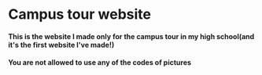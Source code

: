 # Campus tour website
#### This is the website I made only for the campus tour in my high school(and it's the first website I've made!)
#### You are not allowed to use any of the codes of pictures
